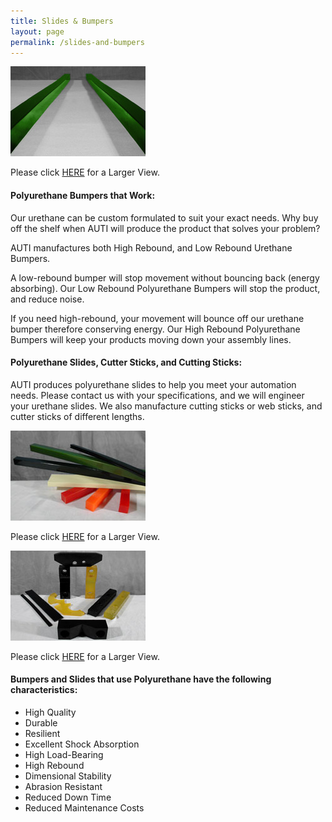 ```yaml
---
title: Slides & Bumpers
layout: page
permalink: /slides-and-bumpers
---
```


![Urethane Bumpers and Slides](img/slides3.jpg)

Please click [HERE](img/slides6.jpg) for a Larger View.

#### Polyurethane Bumpers that Work:

Our urethane can be custom formulated to suit your exact needs. Why buy off the shelf when AUTI will produce the product that solves your problem?

AUTI manufactures both High Rebound, and Low Rebound Urethane Bumpers. 

A low-rebound bumper will stop movement without bouncing back (energy absorbing). Our Low Rebound Polyurethane Bumpers will stop the product, and reduce noise.

If you need high-rebound, your movement will bounce off our urethane bumper therefore conserving energy. Our High Rebound Polyurethane Bumpers will keep your products moving down your assembly lines.

#### Polyurethane Slides, Cutter Sticks, and Cutting Sticks:

AUTI produces polyurethane slides to help you meet your automation needs. Please contact us with your specifications, and we will engineer your urethane slides. We also manufacture cutting sticks or web sticks, and cutter sticks of different lengths.

![Various Urethane Cutting Sticks and Slides](img/STIX3.jpg)

Please click [HERE](img/STIX6.jpg) for a Larger View.
 
![Various Urethane Clamps, and Slides](img/CLAMP3.jpg)

Please click [HERE](img/CLAMP6.jpg) for a Larger View.

#### Bumpers and Slides that use Polyurethane have the following characteristics:

- High Quality
- Durable
- Resilient
- Excellent Shock Absorption
- High Load-Bearing
- High Rebound
- Dimensional Stability
- Abrasion Resistant
- Reduced Down Time
- Reduced Maintenance Costs
